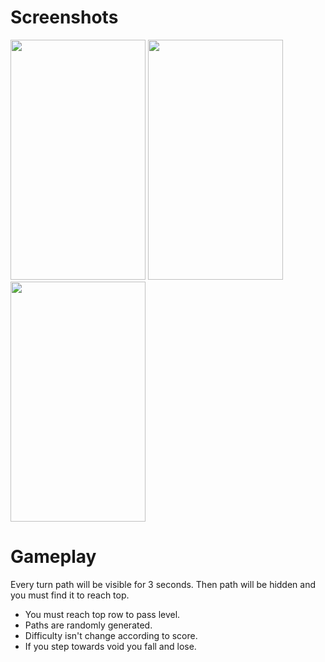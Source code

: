 # Screenshots

<img src="https://github.com/CaglarAlperen/Unity-Projects/blob/main/Remember%20Path/Screenshots/Screenshot1.PNG" width="216" height="384">  <img src="https://github.com/CaglarAlperen/Unity-Projects/blob/main/Remember%20Path/Screenshots/Screenshot2.PNG" width="216" height="384"> <img src="https://github.com/CaglarAlperen/Unity-Projects/blob/main/Remember%20Path/Screenshots/Screenshot3.PNG" width="216" height="384"> 

# Gameplay

Every turn path will be visible for 3 seconds. Then path will be hidden and you must find it to reach top.
* You must reach top row to pass level. 
* Paths are randomly generated. 
* Difficulty isn't change according to score.
* If you step towards void you fall and lose.
